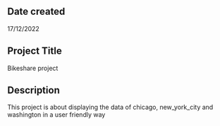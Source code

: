## Date created
17/12/2022

## Project Title
Bikeshare project

## Description
This project is about displaying the data of chicago, new_york_city and washington in a user friendly way

